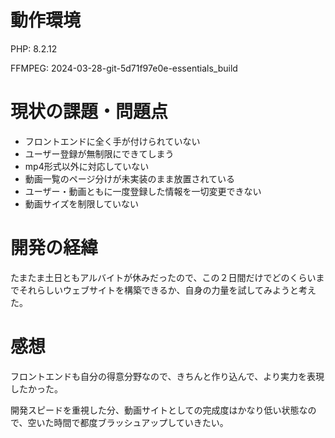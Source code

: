 # 動作環境

PHP:  8.2.12

FFMPEG: 2024-03-28-git-5d71f97e0e-essentials_build

# 現状の課題・問題点

- フロントエンドに全く手が付けられていない
- ユーザー登録が無制限にできてしまう
- mp4形式以外に対応していない
- 動画一覧のページ分けが未実装のまま放置されている
- ユーザー・動画ともに一度登録した情報を一切変更できない
- 動画サイズを制限していない

# 開発の経緯

たまたま土日ともアルバイトが休みだったので、この２日間だけでどのくらいまでそれらしいウェブサイトを構築できるか、自身の力量を試してみようと考えた。

# 感想

フロントエンドも自分の得意分野なので、きちんと作り込んで、より実力を表現したかった。

開発スピードを重視した分、動画サイトとしての完成度はかなり低い状態なので、空いた時間で都度ブラッシュアップしていきたい。